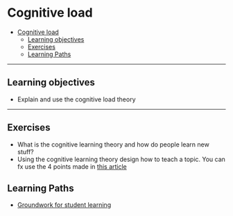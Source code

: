 # Cognitive load

- [Cognitive load](#cognitive-load)
  - [Learning objectives](#learning-objectives)
  - [Exercises](#exercises)
  - [Learning Paths](#learning-paths)

---

## Learning objectives

* Explain and use the cognitive load theory

---

## Exercises

- What is the cognitive learning theory and how do people learn new stuff?
- Using the cognitive learning theory design how to teach a topic. You can fx use the 4 points made in [this article](https://www.mindtools.com/pages/article/cognitive-load-theory.htm)

## Learning Paths

- [Groundwork for student learning](../learning-paths/groundwork-for-student-learning.md)


